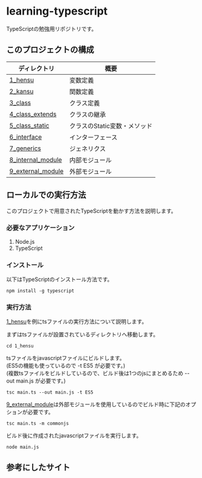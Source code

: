 # learning-typescript
TypeScriptの勉強用リポジトリです。

## このプロジェクトの構成  
| ディレクトリ               | 概要    |
| -------------------- | ----- |
| [1_hensu](./1_hensu) | 変数定義 |
| [2_kansu](./2_kansu) | 関数定義 |
| [3_class](./3_class) | クラス定義 |
| [4_class_extends](./4_class_extends) | クラスの継承 |
| [5_class_static](./5_class_static) | クラスのStatic変数・メソッド |
| [6_interface](./6_interface) | インターフェース |
| [7_generics](./7_generics) | ジェネリクス |
| [8_internal_module](./8_internal_module) | 内部モジュール |
| [9_external_module](./9_external_module) | 外部モジュール |

## ローカルでの実行方法
このプロジェクトで用意されたTypeScriptを動かす方法を説明します。

### 必要なアプリケーション
1. Node.js  
2. TypeScript  

### インストール
以下はTypeScriptのインストール方法です。
```
npm install -g typescript
```

### 実行方法
[1_hensu](./1_hensu)を例にtsファイルの実行方法について説明します。  

まずはtsファイルが設置されているディレクトリへ移動します。  
```
cd 1_hensu
```
tsファイルをjavascriptファイルにビルドします。  
(ES5の機能も使っているので -t ES5 が必要です。)  
(複数tsファイルをビルドしているので、ビルド後は1つのjsにまとめるため --out main.js が必要です。)  
```
tsc main.ts --out main.js -t ES5
```

[9_external_module](./9_external_module)は外部モジュールを使用しているのでビルド時に下記のオプションが必要です。  
```
tsc main.ts -m commonjs
```

ビルド後に作成されたjavascriptファイルを実行します。  
```
node main.js 
```

## 参考にしたサイト
